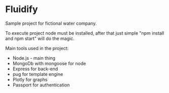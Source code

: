 # Fluidify
Sample project for fictional water company.


To execute project node must be installed, after that just simple "npm install and npm start" will do the magic.

Main tools used in the project:
* Node.js - main thing
* MongoDb with mongoose for node
* Express for back-end
* pug for template engine
* Plotly for graphs
* Passport for authentication





